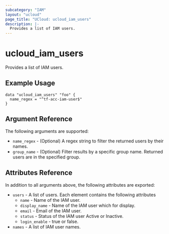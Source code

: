 ```yaml
---
subcategory: "IAM"
layout: "ucloud"
page_title: "UCloud: ucloud_iam_users"
description: |-
  Provides a list of IAM users.
---
```


# ucloud_iam_users

Provides a list of IAM users.

## Example Usage

```hcl
data "ucloud_iam_users" "foo" {
  name_regex = "^tf-acc-iam-user$"
}
```

## Argument Reference

The following arguments are supported:

* `name_regex` - (Optional) A regex string to filter the returned users by their names.
* `group_name` - (Optional) Filter results by a specific group name. Returned users are in the specified group.

## Attributes Reference

In addition to all arguments above, the following attributes are exported:

* `users` - A list of users. Each element contains the following attributes
  * `name` - Name of the IAM user.
  * `display_name` - Name of the IAM user which for display.
  * `email` - Email of the IAM user.
  * `status` - Status of the IAM user Active or Inactive.
  * `login_enable` - true or false.
* `names` - A list of IAM user names.
